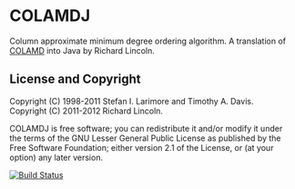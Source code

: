 COLAMDJ
=======

Column approximate minimum degree ordering algorithm. A translation of
[COLAMD](http://www.cise.ufl.edu/research/sparse/colamd/) into Java by
Richard Lincoln.

License and Copyright
---------------------

Copyright (C) 1998-2011 Stefan I. Larimore and Timothy A. Davis.  
Copyright (C) 2011-2012 Richard Lincoln.

COLAMDJ is free software; you can redistribute it and/or modify it under
the terms of the GNU Lesser General Public License as published by
the Free Software Foundation; either version 2.1 of the License, or
(at your option) any later version.

[![Build Status](https://secure.travis-ci.org/rwl/COLAMDJ.png)](http://travis-ci.org/rwl/COLAMDJ)

